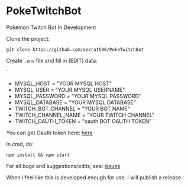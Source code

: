 # PokeTwitchBot
 Pokemon Twitch Bot In Development

Clone the project:

`git clone https://github.com/aezrath96/PokeTwitchBot`

Create `.env` file and fill in (EDIT) data:

`
* MYSQL_HOST = "YOUR MYSQL HOST"
* MYSQL_USER = "YOUR MYSQL USERNAME"
* MYSQL_PASSWORD = "YOUR MYSQL PASSWORD"
* MYSQL_DATABASE = "YOUR MYSQL DATABASE"
* TWITCH_BOT_CHANNEL = "YOUR BOT NAME"
* TWITCH_CHANNEL_NAME = "YOUR TWITCH CHANNEL"
* TWITCH_OAUTH_TOKEN = "oauth:BOT OAUTH TOKEN"
`

You can get Oauth token here:
[here](https://twitchapps.com/tmi/)

In cmd, do:

`npm install && npm start`

For all bugs and suggestions/edits, see:
[issues](https://github.com/aezrath96/PokeTwitchBot/issues)

When i feel like this is developed enough for use, i will publish a release.